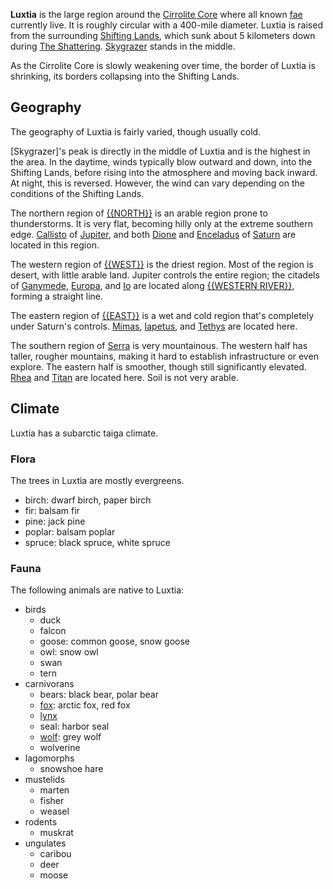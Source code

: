 **Luxtia** is the large region around the [Cirrolite Core](<./Cirrolite Core.md>) where all known [fae](<../Æther/Fae.md>) currently live. It is roughly circular with a 400-mile diameter. Luxtia is raised from the surrounding [Shifting Lands](<./Shifting Lands.md>), which sunk about 5 kilometers down during [The Shattering](<../Events/The Shattering.md>). [Skygrazer](<./Skygrazer.md>) stands in the middle.

As the Cirrolite Core is slowly weakening over time, the border of Luxtia is shrinking, its borders collapsing into the Shifting Lands.

## Geography
The geography of Luxtia is fairly varied, though usually cold.

[Skygrazer]'s peak is directly in the middle of Luxtia and is the highest in the area. In the daytime, winds typically blow outward and down, into the Shifting Lands, before rising into the atmosphere and moving back inward. At night, this is reversed. However, the wind can vary depending on the conditions of the Shifting Lands.

The northern region of [{{NORTH}}](<./{{NORTH}}.md>) is an arable region prone to thunderstorms. It is very flat, becoming hilly only at the extreme southern edge. [Callisto](<./Western Citadels/Callisto.md>) of [Jupiter](<./Jupiter.md>), and both [Dione](<./Eastern Citadels/Dione.md>) and [Enceladus](<./Eastern Citadels/Enceladus.md>) of [Saturn](<./Saturn.md>) are located in this region.

The western region of [{{WEST}}](<./{{WEST}}.md>) is the driest region. Most of the region is desert, with little arable land. Jupiter controls the entire region; the citadels of [Ganymede](<./Western Citadels/Ganymede.md>), [Europa](<./Western Citadels/Europa.md>), and [Io](<./Western Citadels/Io.md>) are located along [{{WESTERN RIVER}}](<./{{WESTERN RIVER}}.md>), forming a straight line.

The eastern region of [{{EAST}}](<./{{EAST}}.md>) is a wet and cold region that's completely under Saturn's controls. [Mimas](<./Eastern Citadels/Mimas.md>), [Iapetus](<./Eastern Citadels/Iapetus.md>), and [Tethys](<./Eastern Citadels/Tethys.md>) are located here.

The southern region of [Serra](<./Serra.md>) is very mountainous. The western half has taller, rougher mountains, making it hard to establish infrastructure or even explore. The eastern half is smoother, though still significantly elevated. [Rhea](<./Eastern Citadels/Rhea.md>) and [Titan](<./Eastern Citadels/Titan.md>) are located here. Soil is not very arable.

## Climate
Luxtia has a subarctic taiga climate.

### Flora
The trees in Luxtia are mostly evergreens.
- birch: dwarf birch, paper birch
- fir: balsam fir
- pine: jack pine
- poplar: balsam poplar
- spruce: black spruce, white spruce

### Fauna
The following animals are native to Luxtia:

- birds
	- duck
	- falcon
	- goose: common goose, snow goose
	- owl: snow owl
	- swan
	- tern
- carnivorans
	- bears: black bear, polar bear
	- [fox](<../Æther/Body.md#Fox>): arctic fox, red fox
	- [lynx](<../Æther/Body.md#Lynx>)
	- seal: harbor seal
	- [wolf](<../Æther/Body.md#Wolf>): grey wolf
	- wolverine
- lagomorphs
	- snowshoe hare
- mustelids
	- marten
	- fisher
	- weasel
- rodents
	- muskrat
- ungulates
	- caribou
	- deer
	- moose